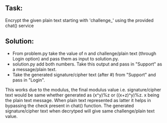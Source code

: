 ## Task:
Encrypt the given plain text starting with 'challenge\_' using the provided chat() service

## Solution: 
* From problem.py take the value of n and challenge/plain text (through Login option) and pass them as input to solution.py.
* solution.py add both numbers. Take this output and pass in "Support" as a message/plain text.
* Take the generated signature/cipher text (after #) from "Support" and pass in "Login".

This works due to the modulus, the final modulus value i.e. signature/cipher text would be same whether generated as (x^y)%z or ((x+z)^y)%z. x being the plain text message.
When plain text represented as latter it helps in bypassing the check present in chat() function.
The generated signature/cipher text when decrytped will give same challenge/plain text value.


